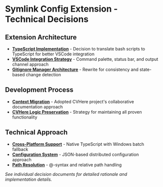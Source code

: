 # Symlink Config Extension - Technical Decisions

## Extension Architecture

- **[TypeScript Implementation](typescript-implementation.md)** - Decision to translate bash scripts to TypeScript for better VSCode integration
- **[VSCode Integration Strategy](vscode-integration-strategy.md)** - Command palette, status bar, and output channel approach
- **[Gitignore Manager Architecture](gitignore-manager-architecture.md)** - Rewrite for consistency and state-based change detection

## Development Process

- **[Context Migration](context-migration.md)** - Adopted CVHere project's collaborative documentation approach
- **[CVHere Logic Preservation](cvhere-logic-preservation.md)** - Strategy for maintaining all proven functionality

## Technical Approach

- **[Cross-Platform Support](cross-platform-support.md)** - Native TypeScript with Windows batch fallback
- **[Configuration System](configuration-system.md)** - JSON-based distributed configuration approach
- **[Path Resolution](path-resolution.md)** - @-syntax and relative path handling

*See individual decision documents for detailed rationale and implementation details.*